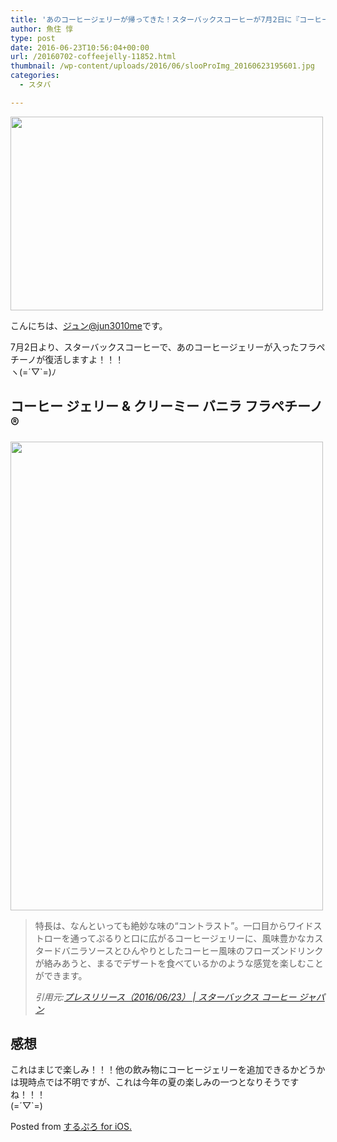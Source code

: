 ```yaml
---
title: 'あのコーヒージェリーが帰ってきた！スターバックスコーヒーが7月2日に『コーヒー ジェリー & クリーミー バニラ フラペチーノ®』を発売！'
author: 魚住 惇
type: post
date: 2016-06-23T10:56:04+00:00
url: /20160702-coffeejelly-11852.html
thumbnail: /wp-content/uploads/2016/06/slooProImg_20160623195601.jpg
categories:
  - スタバ

---
```

<img decoding="async" loading="lazy" alt="" src="/wp-content/uploads/2016/06/slooProImg_20160623195559.jpg" width="500" height="310" />

<!--more-->

こんにちは、[ジュン@jun3010me][1]です。

7月2日より、スターバックスコーヒーで、あのコーヒージェリーが入ったフラペチーノが復活しますよ！！！  
ヽ(=´▽\`=)ﾉ

## コーヒー ジェリー & クリーミー バニラ フラペチーノ®

<img decoding="async" loading="lazy" alt="" src="/wp-content/uploads/2016/06/slooProImg_20160623195555.jpg" width="500" height="750" /> 

> 特長は、なんといっても絶妙な味の“コントラスト”。一口目からワイドストローを通ってぷるりと口に広がるコーヒージェリーに、風味豊かなカスタードバニラソースとひんやりとしたコーヒー風味のフローズンドリンクが絡みあうと、まるでデザートを食べているかのような感覚を楽しむことができます。
> 
> <cite>引用元:<a href="http://www.starbucks.co.jp/press_release/pr2016-1767.php" target="_blank">プレスリリース（2016/06/23） | スターバックス コーヒー ジャパン</a></cite>

## 感想

これはまじで楽しみ！！！他の飲み物にコーヒージェリーを追加できるかどうかは現時点では不明ですが、これは今年の夏の楽しみの一つとなりそうですね！！！  
(=´▽\`=)

Posted from <a href="https://itunes.apple.com/jp/app/surupuro-for-ios-buroguedita/id436676299?mt=11l7gE" target="_blank">するぷろ for iOS.</a>

 [1]: https://twitter.com/jun3010me